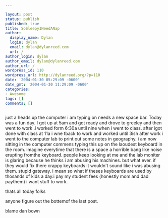 ```yaml
---

layout: post
status: publish
published: true
title: SoSleepyINeedANap
author:
  display_name: Dylan
  login: dylan
  email: dylan@dylanreed.com
  url: /
author_login: dylan
author_email: dylan@dylanreed.com
author_url: /
wordpress_id: 110
wordpress_url: http://dylanreed.org/?p=110
date: '2004-01-30 05:29:09 -0600'
date_gmt: '2004-01-30 11:29:09 -0600'
categories:
- Awesome
tags: []
comments: []
---
```


just a heads up the computer i am typing on needs a new space bar. Today was a fun day. I got up at 5am and got ready and drove to greeley and then went to work .i worked form 6:30a until nine when i went to class. after igot done with class at 11a i wne tback to work and worked until 3ish after work i went to the computer lab to print out some notes in geography. i am now sitting in the computer commens typing this up on the laoudest keyboard in the room. imagine everytime that there is a space a horrible bang like noise erupting fromthe keyboard. people keep looking at me and the lab moniter is glaring because he thinks i am abusing his machines. but what ever. if they would fix there crappy keyboards it wouldn't sound like i was abusing them. stupid gateway. i mean so what if theses keyboards are used by thosands of kids a day.i pay my student fees (honestly mom and dad paythem) i want stuff to work.

thats all today folks

anyone figure out the bottemof the last post.

blame dan bown
